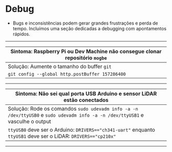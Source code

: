 # Debug

- Bugs e inconsistências podem gerar grandes frustrações e perda de tempo. Incluímos uma seção dedicadas a debugging com apontamentos rápidos.

---

| Sintoma: Raspberry Pi ou Dev Machine não consegue clonar repositório `mogbe` |
| --- |
| Solução: Aumente o tamanho do buffer `git` |
| `git config --global http.postBuffer 157286400` |

---

| Sintoma: Não sei qual porta USB Arduino e sensor LiDAR estão conectados |
| --- |
| Solução: Rode os comandos `sudo udevadm info -a -n /dev/ttyUSB0` e `sudo udevadm info -a -n /dev/ttyUSB1` e vasculhe o output |
| `ttyUSB0` deve ser o Arduino: `DRIVERS=="ch341-uart"` enquanto `ttyUSB1` deve ser o LiDAR: `DRIVERS=="cp210x"` |

---